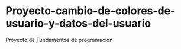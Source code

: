 # Proyecto-cambio-de-colores-de-usuario-y-datos-del-usuario
Proyecto de Fundamentos de programacion
